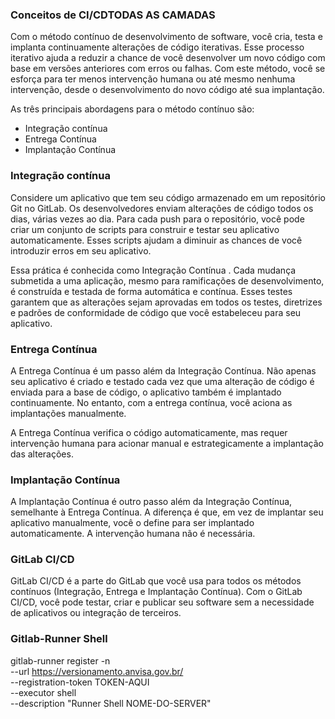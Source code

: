### Conceitos de CI/CDTODAS AS CAMADAS
Com o método contínuo de desenvolvimento de software, você cria, testa e implanta continuamente alterações de código iterativas. Esse processo iterativo ajuda a reduzir a chance de você desenvolver um novo código com base em versões anteriores com erros ou falhas. Com este método, você se esforça para ter menos intervenção humana ou até mesmo nenhuma intervenção, desde o desenvolvimento do novo código até sua implantação.

As três principais abordagens para o método contínuo são:

- Integração contínua
- Entrega Contínua
- Implantação Contínua

### Integração contínua
Considere um aplicativo que tem seu código armazenado em um repositório Git no GitLab. Os desenvolvedores enviam alterações de código todos os dias, várias vezes ao dia. Para cada push para o repositório, você pode criar um conjunto de scripts para construir e testar seu aplicativo automaticamente. Esses scripts ajudam a diminuir as chances de você introduzir erros em seu aplicativo.

Essa prática é conhecida como Integração Contínua . Cada mudança submetida a uma aplicação, mesmo para ramificações de desenvolvimento, é construída e testada de forma automática e contínua. Esses testes garantem que as alterações sejam aprovadas em todos os testes, diretrizes e padrões de conformidade de código que você estabeleceu para seu aplicativo.

### Entrega Contínua
A Entrega Contínua é um passo além da Integração Contínua. Não apenas seu aplicativo é criado e testado cada vez que uma alteração de código é enviada para a base de código, o aplicativo também é implantado continuamente. No entanto, com a entrega contínua, você aciona as implantações manualmente.

A Entrega Contínua verifica o código automaticamente, mas requer intervenção humana para acionar manual e estrategicamente a implantação das alterações.

### Implantação Contínua
A Implantação Contínua é outro passo além da Integração Contínua, semelhante à Entrega Contínua. A diferença é que, em vez de implantar seu aplicativo manualmente, você o define para ser implantado automaticamente. A intervenção humana não é necessária.

### GitLab CI/CD
GitLab CI/CD é a parte do GitLab que você usa para todos os métodos contínuos (Integração, Entrega e Implantação Contínua). Com o GitLab CI/CD, você pode testar, criar e publicar seu software sem a necessidade de aplicativos ou integração de terceiros.

### Gitlab-Runner Shell

gitlab-runner register -n \
  --url https://versionamento.anvisa.gov.br/ \
  --registration-token TOKEN-AQUI \
  --executor shell \
  --description "Runner Shell NOME-DO-SERVER"

